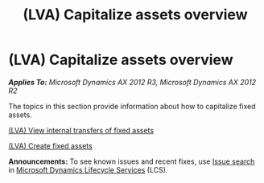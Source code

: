 ﻿---
title: (LVA) Capitalize assets overview
TOCTitle: (LVA) Capitalize assets overview
ms:assetid: bd4a0b00-da50-4ee1-a0f2-29f424d4d850
ms:mtpsurl: https://technet.microsoft.com/en-us/library/JJ731060(v=AX.60)
ms:contentKeyID: 49675300
ms.date: 04/18/2014
mtps_version: v=AX.60
---

# (LVA) Capitalize assets overview 


_**Applies To:** Microsoft Dynamics AX 2012 R3, Microsoft Dynamics AX 2012 R2_

The topics in this section provide information about how to capitalize fixed assets.

[(LVA) View internal transfers of fixed assets](lva-view-internal-transfers-of-fixed-assets.md)

[(LVA) Create fixed assets](lva-create-fixed-assets.md)

  
**Announcements:** To see known issues and recent fixes, use [Issue search](http://go.microsoft.com/fwlink/?linkid=389258) in [Microsoft Dynamics Lifecycle Services](http://go.microsoft.com/fwlink/?linkid=306505) (LCS).

